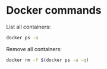# Docker commands

List all containers:
```Bash
docker ps -a
```

Remove all containers:
```Bash
docker rm -f $(docker ps -a -q)
```
